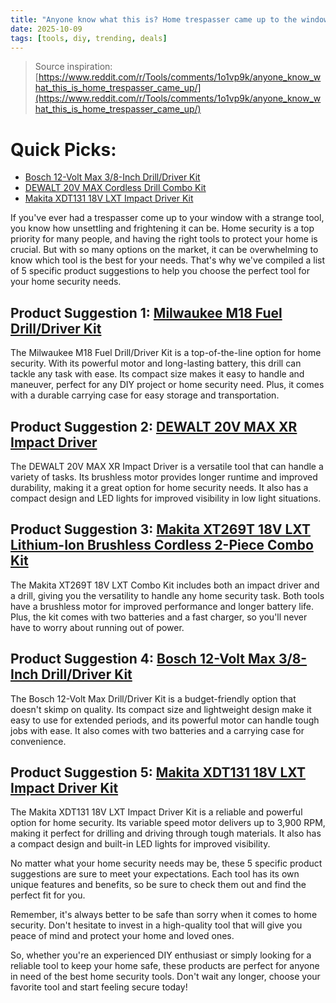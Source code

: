 ```yaml
---
title: "Anyone know what this is? Home trespasser came up to the window with a strange tool"
date: 2025-10-09
tags: [tools, diy, trending, deals]
---
```


> Source inspiration: [https://www.reddit.com/r/Tools/comments/1o1vp9k/anyone_know_what_this_is_home_trespasser_came_up/](https://www.reddit.com/r/Tools/comments/1o1vp9k/anyone_know_what_this_is_home_trespasser_came_up/)

# Quick Picks:
- [Bosch 12-Volt Max 3/8-Inch Drill/Driver Kit](https://www.amazon.com/s?k=Bosch%2012-Volt%20Max%203/8-Inch%20Drill/Driver%20Kit&tag=commonsensefi-20)
- [DEWALT 20V MAX Cordless Drill Combo Kit](https://www.amazon.com/s?k=DEWALT%2020V%20MAX%20Cordless%20Drill%20Combo%20Kit&tag=commonsensefi-20)
- [Makita XDT131 18V LXT Impact Driver Kit](https://www.amazon.com/s?k=Makita%20XDT131%2018V%20LXT%20Impact%20Driver%20Kit&tag=commonsensefi-20)

If you've ever had a trespasser come up to your window with a strange tool, you know how unsettling and frightening it can be. Home security is a top priority for many people, and having the right tools to protect your home is crucial. But with so many options on the market, it can be overwhelming to know which tool is the best for your needs. That's why we've compiled a list of 5 specific product suggestions to help you choose the perfect tool for your home security needs.

## Product Suggestion 1: [Milwaukee M18 Fuel Drill/Driver Kit](https://www.amazon.com/s?k=Milwaukee%20M18%20Fuel%20Drill/Driver%20Kit&tag=commonsensefi-20)
The Milwaukee M18 Fuel Drill/Driver Kit is a top-of-the-line option for home security. With its powerful motor and long-lasting battery, this drill can tackle any task with ease. Its compact size makes it easy to handle and maneuver, perfect for any DIY project or home security need. Plus, it comes with a durable carrying case for easy storage and transportation.

## Product Suggestion 2: [DEWALT 20V MAX XR Impact Driver](https://www.amazon.com/s?k=DEWALT%2020V%20MAX%20XR%20Impact%20Driver&tag=commonsensefi-20)
The DEWALT 20V MAX XR Impact Driver is a versatile tool that can handle a variety of tasks. Its brushless motor provides longer runtime and improved durability, making it a great option for home security needs. It also has a compact design and LED lights for improved visibility in low light situations.

## Product Suggestion 3: [Makita XT269T 18V LXT Lithium-Ion Brushless Cordless 2-Piece Combo Kit](https://www.amazon.com/s?k=Makita%20XT269T%2018V%20LXT%20Lithium-Ion%20Brushless%20Cordless%202-Piece%20Combo%20Kit&tag=commonsensefi-20)
The Makita XT269T 18V LXT Combo Kit includes both an impact driver and a drill, giving you the versatility to handle any home security task. Both tools have a brushless motor for improved performance and longer battery life. Plus, the kit comes with two batteries and a fast charger, so you'll never have to worry about running out of power.

## Product Suggestion 4: [Bosch 12-Volt Max 3/8-Inch Drill/Driver Kit](https://www.amazon.com/s?k=Bosch%2012-Volt%20Max%203/8-Inch%20Drill/Driver%20Kit&tag=commonsensefi-20)
The Bosch 12-Volt Max Drill/Driver Kit is a budget-friendly option that doesn't skimp on quality. Its compact size and lightweight design make it easy to use for extended periods, and its powerful motor can handle tough jobs with ease. It also comes with two batteries and a carrying case for convenience.

## Product Suggestion 5: [Makita XDT131 18V LXT Impact Driver Kit](https://www.amazon.com/s?k=Makita%20XDT131%2018V%20LXT%20Impact%20Driver%20Kit&tag=commonsensefi-20)
The Makita XDT131 18V LXT Impact Driver Kit is a reliable and powerful option for home security. Its variable speed motor delivers up to 3,900 RPM, making it perfect for drilling and driving through tough materials. It also has a compact design and built-in LED lights for improved visibility.

No matter what your home security needs may be, these 5 specific product suggestions are sure to meet your expectations. Each tool has its own unique features and benefits, so be sure to check them out and find the perfect fit for you.

Remember, it's always better to be safe than sorry when it comes to home security. Don't hesitate to invest in a high-quality tool that will give you peace of mind and protect your home and loved ones.

So, whether you're an experienced DIY enthusiast or simply looking for a reliable tool to keep your home safe, these products are perfect for anyone in need of the best home security tools. Don't wait any longer, choose your favorite tool and start feeling secure today!
